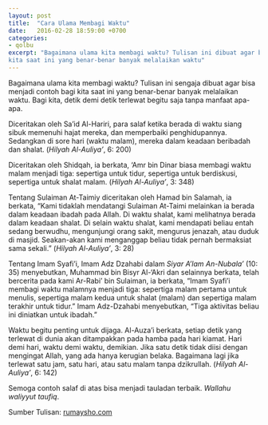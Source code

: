 ```yaml
---
layout: post
title:  "Cara Ulama Membagi Waktu"
date:   2016-02-28 18:59:00 +0700
categories:
- qolbu
excerpt: "Bagaimana ulama kita membagi waktu? Tulisan ini dibuat agar bisa menjadi contoh bagi
kita saat ini yang benar-benar banyak melalaikan waktu"
---
```


Bagaimana ulama kita membagi waktu? Tulisan ini sengaja dibuat agar bisa menjadi contoh bagi kita saat ini yang benar-benar banyak melalaikan waktu.
Bagi kita, detik demi detik terlewat begitu saja tanpa manfaat apa-apa.

Diceritakan oleh Sa’id Al-Hariri, para salaf ketika berada di waktu siang sibuk memenuhi hajat mereka, dan memperbaiki penghidupannya.
Sedangkan di sore hari (waktu malam), mereka dalam keadaan beribadah dan shalat. (_Hilyah Al-Auliya’_, 6: 200)

Diceritakan oleh Shidqah, ia berkata, ‘Amr bin Dinar biasa membagi waktu malam menjadi tiga: sepertiga untuk tidur, sepertiga untuk berdiskusi,
sepertiga untuk shalat malam. (_Hilyah Al-Auliya’_, 3: 348)

Tentang Sulaiman At-Taimiy diceritakan oleh Hamad bin Salamah, ia berkata, “Kami tidaklah mendatangi
Sulaiman At-Taimi melainkan ia berada dalam keadaan ibadah pada Allah. Di waktu shalat, kami melihatnya berada dalam keadaan shalat.
Di selain waktu shalat, kami mendapati beliau entah sedang berwudhu, mengunjungi orang sakit, mengurus jenazah, atau duduk di masjid.
Seakan-akan kami menganggap beliau tidak pernah bermaksiat sama sekali.” (_Hilyah Al-Auliya’_, 3: 28)

Tentang Imam Syafi’i, Imam Adz Dzahabi dalam _Siyar A’lam An-Nubala’_ (10: 35) menyebutkan, Muhammad bin Bisyr Al-‘Akri dan selainnya berkata,
telah bercerita pada kami Ar-Rabi’ bin Sulaiman, ia berkata, “Imam Syafi’i membagi waktu malamnya menjadi tiga: sepertiga malam pertama untuk menulis,
sepertiga malam kedua untuk shalat (malam) dan sepertiga malam terakhir untuk tidur.” Imam Adz-Dzahabi menyebutkan, “Tiga aktivitas beliau ini diniatkan untuk ibadah.”

Waktu begitu penting untuk dijaga. Al-Auza’i berkata, setiap detik yang terlewat di dunia akan ditampakkan pada hamba pada hari kiamat.
Hari demi hari, waktu demi waktu, demikian. Jika satu detik tidak diisi dengan mengingat Allah, yang ada hanya kerugian belaka.
Bagaimana lagi jika terlewat satu jam, satu hari, atau satu malam tanpa dzikrullah. (_Hilyah Al-Auliya’_, 6: 142)

Semoga contoh salaf di atas bisa menjadi tauladan terbaik. _Wallahu waliyyut taufiq_.

Sumber Tulisan: [rumaysho.com][rumaysho]

[rumaysho]: https://rumaysho.com/12303-bagaimana-ulama-membagi-waktu.html
